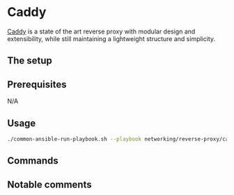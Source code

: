 # Caddy

[Caddy](https://github.com/caddyserver/caddy) is a state of the art reverse proxy with modular design and extensibility, while still maintaining a lightweight structure and simplicity.

## The setup

## Prerequisites

N/A

## Usage

```bash
./common-ansible-run-playbook.sh --playbook networking/reverse-proxy/caddy/deploy-caddy.yaml --no-check
```

## Commands

## Notable comments
